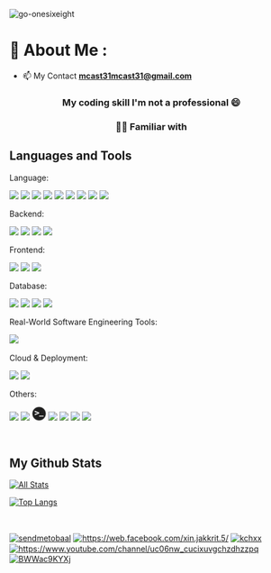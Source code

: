 <p align="left"> <img src="https://komarev.com/ghpvc/?username=go-onesixeight&label=Views&color=blue&style=plastic&style=for-the-badge"
        alt="go-onesixeight" /> </p>

# 💫 About Me :
- 📫 My Contact **mcast31mcast31@gmail.com**

<h3 align="center">My coding skill I'm not a professional 😄</h3>
<h3 align="center">👩‍💻 Familiar with</h3>

## Languages and Tools

Language:

<code><img height="25" src="https://cdn.jsdelivr.net/gh/devicons/devicon/icons/html5/html5-original.svg"/></code>
<code><img height="25" src="https://cdn.jsdelivr.net/gh/devicons/devicon/icons/css3/css3-original.svg"/></code>
<code><img height="25" src="https://cdn.jsdelivr.net/gh/devicons/devicon/icons/javascript/javascript-original.svg"/></code>
<code><img height="25" src="https://cdn.jsdelivr.net/gh/devicons/devicon/icons/typescript/typescript-original.svg"/></code>
<code><img height="25" src="https://cdn.jsdelivr.net/gh/devicons/devicon/icons/java/java-original.svg"/></code>
<code><img height="25" src="https://cdn.jsdelivr.net/gh/devicons/devicon/icons/kotlin/kotlin-original.svg"/></code>
<code><img height="25" src="https://cdn.jsdelivr.net/gh/devicons/devicon/icons/nodejs/nodejs-original.svg"/></code>
<code><img height="25" src="https://cdn.jsdelivr.net/gh/devicons/devicon/icons/go/go-original.svg"/></code>
<code><img height="25" src="https://cdn.jsdelivr.net/gh/devicons/devicon/icons/bash/bash-original.svg"/></code>
<!-- <code><img height="25" src="https://cdn.jsdelivr.net/gh/devicons/devicon/icons/scala/scala-original.svg"/></code> -->
<!-- <code><img height="25" src="https://cdn.jsdelivr.net/gh/devicons/devicon/icons/python/python-original.svg"/></code> -->
<!-- <code><img height="25" src="https://cdn.jsdelivr.net/gh/devicons/devicon/icons/rust/rust-plain.svg"/></code> -->
<!-- <code><img height="25" src="https://cdn.jsdelivr.net/gh/devicons/devicon/icons/dart/dart-original.svg"/></code> -->
<!--<code><img height="25" src="https://cdn.jsdelivr.net/gh/devicons/devicon/icons/csharp/csharp-original.svg"/></code> -->
<!-- <code><img height="25" src="https://cdn.jsdelivr.net/gh/devicons/devicon/icons/solidity/solidity-original.svg"/></code> -->

Backend:

<code><img height="25" src="https://cdn.jsdelivr.net/gh/devicons/devicon/icons/express/express-original.svg" /></code>
<code><img height="25" src="https://cdn.jsdelivr.net/gh/devicons/devicon/icons/nestjs/nestjs-plain.svg" /></code>
<code><img height="25" src="https://docs.gofiber.io/img/logo.svg" /></code>
<code><img height="25" src="https://springboottutorials.files.wordpress.com/2018/03/cropped-springboot.png?w=128"></code>
<!-- <code><img height="25" src="https://www.ivankrizsan.se/wp-content/uploads/2019/12/spring_webflux_logo.png"></code> -->
<!-- <code><img height="25" src="https://cdn.jsdelivr.net/gh/devicons/devicon/icons/fastapi/fastapi-original.svg" /></code> -->
<!-- <code><img height="25" src="https://cdn.jsdelivr.net/gh/devicons/devicon/icons/dotnetcore/dotnetcore-original.svg" /></code> -->
<!-- <code><img height="25" src="https://cdn.jsdelivr.net/gh/devicons/devicon/icons/graphql/graphql-plain.svg" /></code> -->


Frontend:

<code><img height="25" src="https://cdn.jsdelivr.net/gh/devicons/devicon/icons/nextjs/nextjs-original.svg"/></code>
<code><img height="25" src="https://gw.alipayobjects.com/zos/rmsportal/KDpgvguMpGfqaHPjicRK.svg" /></code>
<code><img height="25" src="https://cdn.jsdelivr.net/gh/devicons/devicon/icons/tailwindcss/tailwindcss-plain.svg"/></code>
<!-- <code><img height="25" src="https://cdn.jsdelivr.net/gh/devicons/devicon/icons/angularjs/angularjs-plain.svg"/></code> -->
<!-- <code><img height="25" src="https://cdn.jsdelivr.net/gh/devicons/devicon/icons/vuejs/vuejs-original.svg"/></code> -->


Database:

<code><img height="25" src="https://cdn.jsdelivr.net/gh/devicons/devicon/icons/mysql/mysql-original.svg" /></code> 
<code><img height="25" src="https://cdn.jsdelivr.net/gh/devicons/devicon/icons/postgresql/postgresql-original.svg" /></code>
<code><img height="25" src="https://cdn.jsdelivr.net/gh/devicons/devicon/icons/redis/redis-original.svg" /></code>
<code><img height="25" src="https://cdn.jsdelivr.net/gh/devicons/devicon/icons/mongodb/mongodb-original.svg" /></code>
<!-- <code><img height="25" src="https://cdn.jsdelivr.net/gh/devicons/devicon/icons/firebase/firebase-plain.svg" /></code> -->


Real-World Software Engineering Tools:

<code><img height="25" src="https://cdn.jsdelivr.net/gh/devicons/devicon/icons/apachekafka/apachekafka-original.svg" /></code>
<!-- <code><img height="25" src="https://cdn.jsdelivr.net/gh/devicons/devicon/icons/gradle/gradle-plain.svg" /></code>  -->
<!-- <code><img height="25" src="https://cdn.jsdelivr.net/gh/devicons/devicon/icons/jenkins/jenkins-original.svg" /></code>  -->
<!-- <code><img height="25" src="https://cdn.jsdelivr.net/gh/devicons/devicon/icons/prometheus/prometheus-original.svg" /></code>  -->
<!-- <code><img height="25" src="https://cdn.jsdelivr.net/gh/devicons/devicon/icons/grafana/grafana-original.svg" /></code>  -->
<!-- <code><img height="25" src="https://cdn.jsdelivr.net/gh/devicons/devicon/icons/terraform/terraform-original.svg" /></code>  -->


Cloud & Deployment:

<code><img height="25" src="https://cdn.jsdelivr.net/gh/devicons/devicon/icons/docker/docker-plain.svg" /></code>
<code><img height="25" src="https://cdn.jsdelivr.net/gh/devicons/devicon/icons/azure/azure-original.svg" /></code> 
<!-- <code><img height="25" src="https://cdn.jsdelivr.net/gh/devicons/devicon/icons/kubernetes/kubernetes-plain.svg" /></code>  -->
<!-- <code><img height="25" src="https://cdn.jsdelivr.net/gh/devicons/devicon/icons/amazonwebservices/amazonwebservices-original.svg" /></code>  -->
<!-- <code><img height="25" src="https://cdn.jsdelivr.net/gh/devicons/devicon/icons/googlecloud/googlecloud-original.svg" /></code>  -->


Others:

<code><img height="25" src="https://cdn.jsdelivr.net/gh/devicons/devicon/icons/git/git-original.svg" /></code>
<code><img height="25" src="https://i0.wp.com/konghq.com/wp-content/uploads/2017/11/kong-community-team_512x512.png?ssl=1"></code>
<code><img height="25" src="https://raw.githubusercontent.com/github/explore/80688e429a7d4ef2fca1e82350fe8e3517d3494d/topics/terminal/terminal.png"></code>
<code><img height="25" src="https://cdn.jsdelivr.net/gh/devicons/devicon/icons/ubuntu/ubuntu-plain.svg" /></code>
<code><img height="25" src="https://cdn.jsdelivr.net/gh/devicons/devicon/icons/linux/linux-original.svg" /></code>
<code><img height="25" src="https://cdn.jsdelivr.net/gh/devicons/devicon/icons/digitalocean/digitalocean-original.svg" /></code> 
<code><img height="25" src="https://cdn.jsdelivr.net/gh/devicons/devicon/icons/nginx/nginx-original.svg" /></code> 

<br />

## My Github Stats

[![All Stats](https://github-readme-stats.vercel.app/api?username=go-onesixeight&show_icons=true&theme=algolia)](https://github.com/marttp)

[![Top Langs](https://github-readme-stats.vercel.app/api/top-langs/?username=go-onesixeight&layout=compact&theme=algolia)](https://github.com/marttp)

<br />

<p align="left">
    <a href="https://twitter.com/sendmetobaal" target="blank"><img align="center"
            src="https://raw.githubusercontent.com/rahuldkjain/github-profile-readme-generator/master/src/images/icons/Social/twitter.svg"
            alt="sendmetobaal" height="30" width="40" /></a>
    <a href="https://fb.com/https://web.facebook.com/xin.jakkrit.5/" target="blank"><img align="center"
            src="https://raw.githubusercontent.com/rahuldkjain/github-profile-readme-generator/master/src/images/icons/Social/facebook.svg"
            alt="https://web.facebook.com/xin.jakkrit.5/" height="30" width="40" /></a>
    <a href="https://instagram.com/kchxx" target="blank"><img align="center"
            src="https://raw.githubusercontent.com/rahuldkjain/github-profile-readme-generator/master/src/images/icons/Social/instagram.svg"
            alt="kchxx" height="30" width="40" /></a>
    <a href="https://www.youtube.com/c/https://www.youtube.com/channel/uc06nw_cucixuvgchzdhzzpq" target="blank"><img
            align="center"
            src="https://raw.githubusercontent.com/rahuldkjain/github-profile-readme-generator/master/src/images/icons/Social/youtube.svg"
            alt="https://www.youtube.com/channel/uc06nw_cucixuvgchzdhzzpq" height="30" width="40" /></a>
    <a href="https://discord.gg/BWWac9KYXj" target="blank"><img align="center"
            src="https://raw.githubusercontent.com/rahuldkjain/github-profile-readme-generator/master/src/images/icons/Social/discord.svg"
            alt="BWWac9KYXj" height="30" width="40" /></a>
</p>
